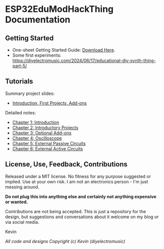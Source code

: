 # ESP32EduModHackThing Documentation

## Getting Started

* One-sheet Getting Started Guide: [Download Here](EduModSynthThing-GettingStarted.pdf).
* Some first experiments: https://diyelectromusic.com/2024/06/17/educational-diy-synth-thing-part-5/

## Tutorials

Summary project slides:
* [Introduction, First Projects, Add-ons](EduModularSynthThingProjects-Slides.pdf)

Detailed notes:
* [Chapter 1: Introduction](EduModularSynthThingProjectBook-Ch1-Introduction.pdf)
* [Chapter 2: Introductory Projects](EduModularSynthThingProjectBook-Ch2-IntroductoryProjects.pdf)
* [Chapter 3: Optional Add-ons](EduModularSynthThingProjectBook-Ch3-AddonProjects.pdf)
* [Chapter 4: Oscilloscope](EduModularSynthThingProjectBook-Ch4-Oscilloscope.pdf)
* [Chapter 5: External Passive Circuits](EduModularSynthThingProjectBook-Ch5-ExternalPassiveCircuits.pdf)
* [Chapter 6: External Active Circuits](EduModularSynthThingProjectBook-Ch6-ExternalActiveCircuits.pdf)

## License, Use, Feedback, Contributions

Released under a MIT license.  No fitness for any purpose suggested or implied.  Use at your own risk.  I am not an electronics person - I'm just messing around.

**Do not plug this into anything else and certainly not anything expensive or wanted.**

Contributions are not being accepted.  This is just a repository for the design, but suggestions and conversations about it welcome on my blog or via social media.

Kevin

_All code and designs Copyright (c) Kevin (diyelectromusic)_
